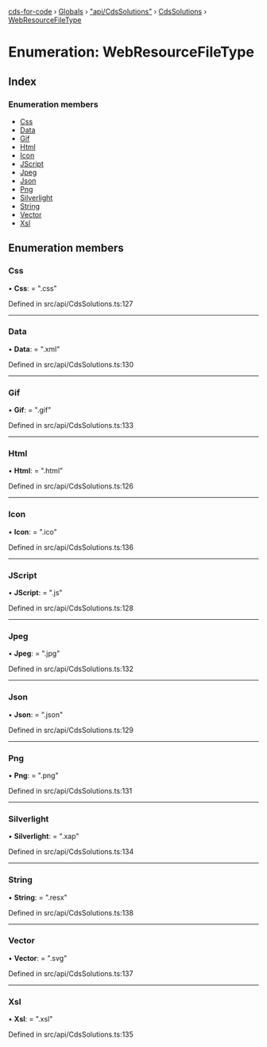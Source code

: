 [cds-for-code](../README.md) › [Globals](../globals.md) › ["api/CdsSolutions"](../modules/_api_cdssolutions_.md) › [CdsSolutions](../modules/_api_cdssolutions_.cdssolutions.md) › [WebResourceFileType](_api_cdssolutions_.cdssolutions.webresourcefiletype.md)

# Enumeration: WebResourceFileType

## Index

### Enumeration members

* [Css](_api_cdssolutions_.cdssolutions.webresourcefiletype.md#css)
* [Data](_api_cdssolutions_.cdssolutions.webresourcefiletype.md#data)
* [Gif](_api_cdssolutions_.cdssolutions.webresourcefiletype.md#gif)
* [Html](_api_cdssolutions_.cdssolutions.webresourcefiletype.md#html)
* [Icon](_api_cdssolutions_.cdssolutions.webresourcefiletype.md#icon)
* [JScript](_api_cdssolutions_.cdssolutions.webresourcefiletype.md#jscript)
* [Jpeg](_api_cdssolutions_.cdssolutions.webresourcefiletype.md#jpeg)
* [Json](_api_cdssolutions_.cdssolutions.webresourcefiletype.md#json)
* [Png](_api_cdssolutions_.cdssolutions.webresourcefiletype.md#png)
* [Silverlight](_api_cdssolutions_.cdssolutions.webresourcefiletype.md#silverlight)
* [String](_api_cdssolutions_.cdssolutions.webresourcefiletype.md#string)
* [Vector](_api_cdssolutions_.cdssolutions.webresourcefiletype.md#vector)
* [Xsl](_api_cdssolutions_.cdssolutions.webresourcefiletype.md#xsl)

## Enumeration members

###  Css

• **Css**: = ".css"

Defined in src/api/CdsSolutions.ts:127

___

###  Data

• **Data**: = ".xml"

Defined in src/api/CdsSolutions.ts:130

___

###  Gif

• **Gif**: = ".gif"

Defined in src/api/CdsSolutions.ts:133

___

###  Html

• **Html**: = ".html"

Defined in src/api/CdsSolutions.ts:126

___

###  Icon

• **Icon**: = ".ico"

Defined in src/api/CdsSolutions.ts:136

___

###  JScript

• **JScript**: = ".js"

Defined in src/api/CdsSolutions.ts:128

___

###  Jpeg

• **Jpeg**: = ".jpg"

Defined in src/api/CdsSolutions.ts:132

___

###  Json

• **Json**: = ".json"

Defined in src/api/CdsSolutions.ts:129

___

###  Png

• **Png**: = ".png"

Defined in src/api/CdsSolutions.ts:131

___

###  Silverlight

• **Silverlight**: = ".xap"

Defined in src/api/CdsSolutions.ts:134

___

###  String

• **String**: = ".resx"

Defined in src/api/CdsSolutions.ts:138

___

###  Vector

• **Vector**: = ".svg"

Defined in src/api/CdsSolutions.ts:137

___

###  Xsl

• **Xsl**: = ".xsl"

Defined in src/api/CdsSolutions.ts:135
